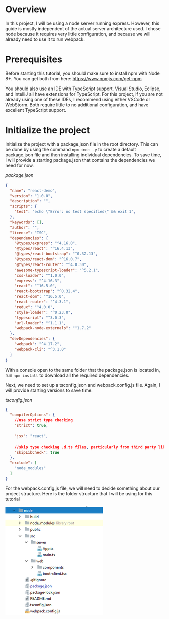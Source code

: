 # Overview

In this project, I will be using a node server running express.  However, this guide is mostly independent of the actual server architecture used.  I chose node because it requires very little configuration, and because we will already need to use it to run webpack.

# Prerequisites

Before starting this tutorial, you should make sure to install npm with Node 8+.  You can get both from here: https://www.npmjs.com/get-npm

You should also use an IDE with TypeScript support.  Visual Studio, Eclipse, and IntelliJ all have extensions for TypeScript.  For this project, if you are not already using one of these IDEs, I recommend using either VSCode or WebStorm.  Both require little to no additional configuration, and have excellent TypeScript support.

# Initialize the project

Initialize the project with a package.json file in the root directory.  This can be done by using the command `npm init -y` to create a default package.json file and then installing individual dependencies.  To save time, I will provide a starting package.json that contains the dependencies we need for now.

_package.json_
```json
{
  "name": "react-demo",
  "version": "1.0.0",
  "description": "",
  "scripts": {
    "test": "echo \"Error: no test specified\" && exit 1",
  },
  "keywords": [],
  "author": "",
  "license": "ISC",
  "dependencies": {
    "@types/express": "^4.16.0",
    "@types/react": "^16.4.13",
    "@types/react-bootstrap": "^0.32.13",
    "@types/react-dom": "^16.0.7",
    "@types/react-router": "^4.0.30",
    "awesome-typescript-loader": "^5.2.1",
    "css-loader": "^1.0.0",
    "express": "^4.16.3",
    "react": "^16.5.0",
    "react-bootstrap": "^0.32.4",
    "react-dom": "^16.5.0",
    "react-router": "^4.3.1",
    "redux": "^4.0.0",
    "style-loader": "^0.23.0",
    "typescript": "^3.0.3",
    "url-loader": "^1.1.1",
    "webpack-node-externals": "^1.7.2"
  },
  "devDependencies": {
    "webpack": "^4.17.2",
    "webpack-cli": "^3.1.0"
  }
}
```

With a console open to the same folder that the package.json is located in, run `npm install` to download all the required dependencies.

Next, we need to set up a tsconfig.json and webpack.config.js file.  Again, I will provide starting versions to save time.

_tsconfig.json_
```json
{
  "compilerOptions": {
    //use strict type checking
    "strict": true,

    "jsx": "react",

    //skip type checking .d.ts files, particularly from third party libraries
    "skipLibCheck": true
  },
  "exclude": [
    "node_modules"
  ]
}
```

For the webpack.config.js file, we will need to decide something about our project structure.  Here is the folder structure that I will be using for this tutorial

![image.png](/.attachments/image-df1364c9-dfaa-4fae-9cf4-58315d0cf16c.png)
